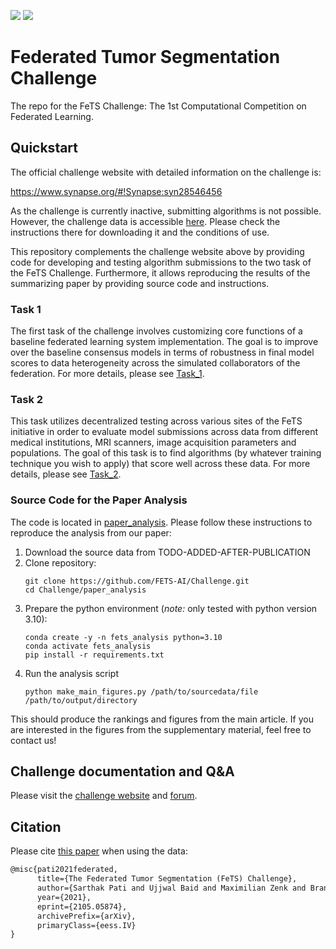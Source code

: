 <a href="https://arxiv.org/abs/2105.05874" alt="Citation"><img src="https://img.shields.io/badge/cite-citation-blue" /></a>
<a href="https://twitter.com/FeTS_Challenge" alt="Citation"><img src="https://img.shields.io/twitter/follow/fets_challenge?style=social" /></a>

# Federated Tumor Segmentation Challenge

The repo for the FeTS Challenge: The 1st Computational Competition on Federated Learning.

## Quickstart

The official challenge website with detailed information on the challenge is:

https://www.synapse.org/#!Synapse:syn28546456

As the challenge is currently inactive, submitting algorithms is not possible. However, the challenge data is accessible [here](https://www.synapse.org/Synapse:syn54079892/wiki/626854). Please check the instructions there for downloading it and the conditions of use.

This repository complements the challenge website above by providing code for developing and testing algorithm submissions to the two task of the FeTS Challenge. Furthermore, it allows reproducing the results of the summarizing paper by providing source code and instructions.

### Task 1

The first task of the challenge involves customizing core functions of a baseline federated learning system implementation. The goal is to improve over the baseline consensus models in terms of robustness in final model scores to data heterogeneity across the simulated collaborators of the federation. For more details, please see [Task_1](./Task_1).

### Task 2

This task utilizes decentralized testing across various sites of the FeTS initiative in order to evaluate model submissions across data from different medical institutions, MRI scanners, image acquisition parameters and populations. The goal of this task is to find algorithms (by whatever training technique you wish to apply) that score well across these data. For more details, please see [Task_2](./Task_2).

### Source Code for the Paper Analysis

The code is located in [paper_analysis](./paper_analysis/). Please follow these instructions to reproduce the analysis from our paper:

1. Download the source data from TODO-ADDED-AFTER-PUBLICATION
1. Clone repository:
      ```
      git clone https://github.com/FETS-AI/Challenge.git
      cd Challenge/paper_analysis
      ```
1. Prepare the python environment (_note:_ only tested with python version 3.10):
      ```
      conda create -y -n fets_analysis python=3.10
      conda activate fets_analysis
      pip install -r requirements.txt
      ```
1. Run the analysis script
      ```
      python make_main_figures.py /path/to/sourcedata/file /path/to/output/directory
      ```

This should produce the rankings and figures from the main article. If you are interested in the figures from the supplementary material, feel free to contact us!

## Challenge documentation and Q&A

Please visit the [challenge website](https://synapse.org/fets) and [forum](https://www.synapse.org/#!Synapse:syn28546456/discussion/default).

## Citation

Please cite [this paper](https://arxiv.org/abs/2105.05874) when using the data:

```latex
@misc{pati2021federated,
      title={The Federated Tumor Segmentation (FeTS) Challenge}, 
      author={Sarthak Pati and Ujjwal Baid and Maximilian Zenk and Brandon Edwards and Micah Sheller and G. Anthony Reina and Patrick Foley and Alexey Gruzdev and Jason Martin and Shadi Albarqouni and Yong Chen and Russell Taki Shinohara and Annika Reinke and David Zimmerer and John B. Freymann and Justin S. Kirby and Christos Davatzikos and Rivka R. Colen and Aikaterini Kotrotsou and Daniel Marcus and Mikhail Milchenko and Arash Nazer and Hassan Fathallah-Shaykh and Roland Wiest and Andras Jakab and Marc-Andre Weber and Abhishek Mahajan and Lena Maier-Hein and Jens Kleesiek and Bjoern Menze and Klaus Maier-Hein and Spyridon Bakas},
      year={2021},
      eprint={2105.05874},
      archivePrefix={arXiv},
      primaryClass={eess.IV}
}
```
